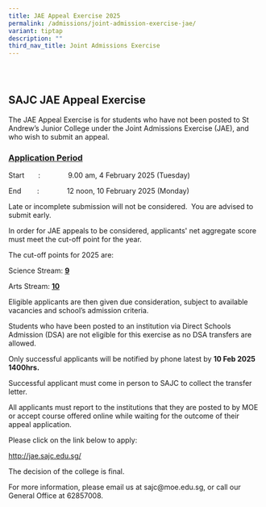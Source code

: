 ```yaml
---
title: JAE Appeal Exercise 2025
permalink: /admissions/joint-admission-exercise-jae/
variant: tiptap
description: ""
third_nav_title: Joint Admissions Exercise
---
```

<h3><strong>&nbsp;</strong></h3>
<h2><strong>SAJC JAE Appeal Exercise</strong></h2>
<p>The JAE Appeal Exercise is for students who have not been posted to St
Andrew’s Junior College under the Joint Admissions Exercise (JAE), and
who wish to submit an appeal.</p>
<p></p>
<h3><u>Application Period</u></h3>
<p>Start&nbsp;&nbsp;&nbsp;&nbsp;&nbsp;&nbsp; :&nbsp;&nbsp;&nbsp;&nbsp;&nbsp;&nbsp;&nbsp;&nbsp;&nbsp;&nbsp;&nbsp;&nbsp;&nbsp;
9.00 am, 4 February 2025 (Tuesday)</p>
<p>End&nbsp;&nbsp;&nbsp;&nbsp;&nbsp;&nbsp;&nbsp; :&nbsp;&nbsp;&nbsp;&nbsp;&nbsp;&nbsp;&nbsp;&nbsp;&nbsp;&nbsp;&nbsp;&nbsp;&nbsp;
12 noon, 10 February 2025 (Monday)</p>
<p>Late or incomplete submission will not be considered. &nbsp;You are advised
to submit early.</p>
<p>In order for JAE appeals to be considered, applicants' net aggregate score
must meet the cut-off point for the year.</p>
<p>The cut-off points for 2025 are:</p>
<p>Science Stream: <strong><u>9</u></strong>
</p>
<p>Arts Stream: <strong><u>10</u></strong>
</p>
<p></p>
<p>Eligible applicants are then given due consideration, subject to available
vacancies and school’s admission criteria.</p>
<p>Students who have been posted to an institution via Direct Schools Admission
(DSA) are not eligible for this exercise as no DSA transfers are allowed.</p>
<p>Only successful applicants will be notified by phone latest by <strong>10 Feb 2025 1400hrs.</strong>
</p>
<p>Successful applicant must come in person to SAJC to collect the transfer
letter.&nbsp;</p>
<p>All applicants must report to the institutions that they are posted to
by MOE or accept course offered online while waiting for the outcome of
their appeal application.</p>
<p></p>
<p>Please click on the link below to apply:</p>
<p><a href="http://jae.sajc.edu.sg/" rel="noopener nofollow" target="_blank">http://jae.sajc.edu.sg/</a>
</p>
<p></p>
<p></p>
<p>The decision of the college is final.</p>
<p>For more information, please email us at <a rel="noopener noreferrer nofollow" target="_blank">sajc@moe.edu.sg</a>,
or call our General Office at 62857008.</p>